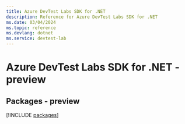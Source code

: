 ```yaml
---
title: Azure DevTest Labs SDK for .NET
description: Reference for Azure DevTest Labs SDK for .NET
ms.date: 03/04/2024
ms.topic: reference
ms.devlang: dotnet
ms.service: devtest-lab
---
```

# Azure DevTest Labs SDK for .NET - preview
## Packages - preview
[!INCLUDE [packages](devtest-labs-index.md)]